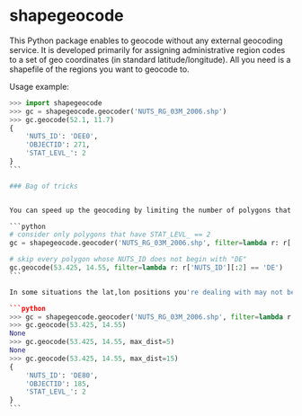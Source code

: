 # shapegeocode

This Python package enables to geocode without any external geocoding service. It is developed primarily for assigning administrative region codes to a set of geo coordinates (in standard latitude/longitude). All you need is a shapefile of the regions you want to geocode to.

Usage example:

````python
>>> import shapegeocode
>>> gc = shapegeocode.geocoder('NUTS_RG_03M_2006.shp')
>>> gc.geocode(52.1, 11.7)
{
	'NUTS_ID': 'DEE0', 
	'OBJECTID': 271, 
	'STAT_LEVL_': 2
}
```

### Bag of tricks


You can speed up the geocoding by limiting the number of polygons that need to be tested. This can be achieved by injecting a ``filter`` function either to the ``geocoder`` constructor or per each ``geocode`` call . 

```python 
# consider only polygons that have STAT_LEVL_ == 2
gc = shapegeocode.geocoder('NUTS_RG_03M_2006.shp', filter=lambda r: r['STAT_LEVL_'] == 2)

# skip every polygon whose NUTS_ID does not begin with "DE"
gc.geocode(53.425, 14.55, filter=lambda r: r['NUTS_ID'][:2] == 'DE')
```

In some situations the lat,lon positions you're dealing with may not be as accurate as your boundary data. For instance, the geo coordinates of coastal cities are often located outside the boundary polygon they belong to. Therefor, you can set the maximum distance (in km) that is still accepted using the ``max_dist`` argument.  

```python
>>> gc = shapegeocode.geocoder('NUTS_RG_03M_2006.shp', filter=lambda r: r['NUTS_ID'][:2] == 'DE')
>>> gc.geocode(53.425, 14.55)
None
>>> gc.geocode(53.425, 14.55, max_dist=5)
None
>>> gc.geocode(53.425, 14.55, max_dist=15)
{
	'NUTS_ID': 'DE80',
	'OBJECTID': 185, 
	'STAT_LEVL_': 2
}
```